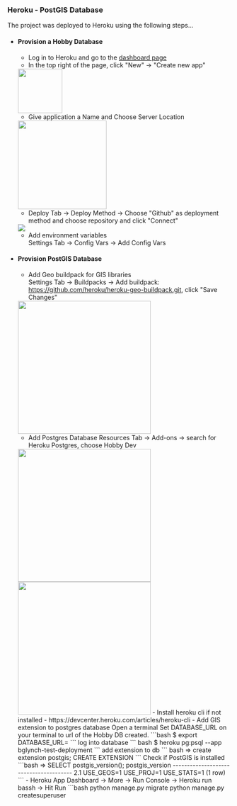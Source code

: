 ### Heroku - PostGIS Database
The project was deployed to Heroku using the following steps...  
- #### Provision a Hobby Database  
    - Log in to Heroku and go to the [dashboard page](https://dashboard.heroku.com/apps)
    - In the top right of the page, click "New" -> "Create new app"  
     <img src="https://bglynch-planningfinder.s3-eu-west-1.amazonaws.com/static/assets/documentation/heroku01.png" height=100>
       
    - Give application a Name and Choose Server Location  
     <img src="https://bglynch-planningfinder.s3-eu-west-1.amazonaws.com/static/assets/documentation/heroku02.png" height=200>  
       
    - Deploy Tab -> Deploy Method -> Choose "Github" as deployment method and choose repository and click "Connect"  
     <img src="https://bglynch-planningfinder.s3-eu-west-1.amazonaws.com/static/assets/documentation/heroku03.png" height="">         
    
    - Add environment variables  
      Settings Tab -> Config Vars -> Add Config Vars  
        
    
- #### Provision PostGIS Database
    - Add Geo buildpack for GIS libraries  
      Settings Tab -> Buildpacks -> Add buildpack: https://github.com/heroku/heroku-geo-buildpack.git, click "Save Changes"
     <img src="https://bglynch-planningfinder.s3-eu-west-1.amazonaws.com/static/assets/documentation/heroku04.png" height="300">          
    
    - Add Postgres Database 
      Resources Tab -> Add-ons -> search for Heroku Postgres, choose Hobby Dev
     <img src="https://bglynch-planningfinder.s3-eu-west-1.amazonaws.com/static/assets/documentation/heroku05.png" height="300">          
     <img src="https://bglynch-planningfinder.s3-eu-west-1.amazonaws.com/static/assets/documentation/heroku06.png" height="300">          
    - Install heroku cli if not installed - https://devcenter.heroku.com/articles/heroku-cli
    - Add GIS extension to postgres database  
       Open a terminal  
       Set DATABASE_URL on your terminal to url of the Hobby DB created.
       ```bash
       $ export DATABASE_URL=<value-from-config-vars>
       ```
       log into database
       ``` bash
       $ heroku pg:psql --app bglynch-test-deployment
       ```
       add extension to db
       ``` bash
       => create extension postgis;
          CREATE EXTENSION
       ```
       Check if PostGIS is installed
       ```bash
       => SELECT postgis_version();
          postgis_version
          ---------------------------------------
           2.1 USE_GEOS=1 USE_PROJ=1 USE_STATS=1
          (1 row)
       ```
    - Heroku App Dashboard -> More -> Run Console -> Heroku run bassh -> Hit Run
        ```bash
        python manage.py migrate
        python manage.py createsuperuser
  